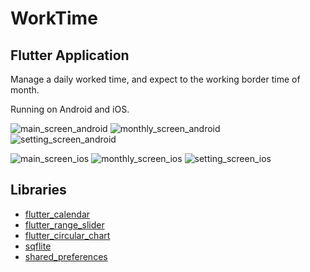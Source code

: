 # WorkTime

## Flutter Application

Manage a daily worked time, and expect to the working border time of month.

Running on Android and iOS.

![main_screen_android](https://user-images.githubusercontent.com/5625682/47847022-5661ef00-de0d-11e8-9000-f9590186e55f.png)
![monthly_screen_android](https://user-images.githubusercontent.com/5625682/47847023-56fa8580-de0d-11e8-96c3-e844df8a9866.png)
![setting_screen_android](https://user-images.githubusercontent.com/5625682/47848377-80b5ab80-de11-11e8-95db-444cb4364659.png)

![main_screen_ios](https://user-images.githubusercontent.com/5625682/47848247-13a21600-de11-11e8-96a9-aff0f9906c2d.png)
![monthly_screen_ios](https://user-images.githubusercontent.com/5625682/47848249-143aac80-de11-11e8-956c-2a1a45ee481b.png)
![setting_screen_ios](https://user-images.githubusercontent.com/5625682/47848306-4d731c80-de11-11e8-9e9e-a2d895da2a20.png)

## Libraries

- [flutter_calendar](https://pub.dartlang.org/packages/flutter_calendar)
- [flutter_range_slider](https://pub.dartlang.org/packages/flutter_range_slider)
- [flutter_circular_chart](https://pub.dartlang.org/packages/flutter_circular_chart)
- [sqflite](https://pub.dartlang.org/packages/sqflite)
- [shared_preferences](https://pub.dartlang.org/packages/shared_preferences)
